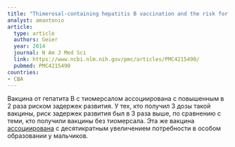 ```yaml
---
title: "Thimerosal-containing hepatitis B vaccination and the risk for diagnosed specific delays in development in the United States: a case-control study in the vaccine safety datalink"
analyst: amantonio
article:
  type: article
  authors: Geier
  year: 2014
  journal: N Am J Med Sci
  link: https://www.ncbi.nlm.nih.gov/pmc/articles/PMC4215490/
  pubmed: PMC4215490
countries:
- США
---
```


Вакцина от гепатита В с тиомерсалом ассоциирована с повышенным в 2 раза риском задержек развития. У тех, кто получил 3 дозы такой вакцины, риск задержек развития был в 3 раза выше, по сравнению с теми, кто получили вакцины без тиомерсала.
Эта же вакцина [ассоциирована](https://www.ncbi.nlm.nih.gov/pmc/articles/PMC5800222/) с десятикратным увеличением потребности в особом образовании у мальчиков.
